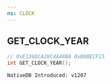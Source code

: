 ```yaml
---
ns: CLOCK
---
```

## GET_CLOCK_YEAR

```c
// 0xE136DCA28C4A48BA 0xB8BECF15
int GET_CLOCK_YEAR();
```

```
NativeDB Introduced: v1207
```

